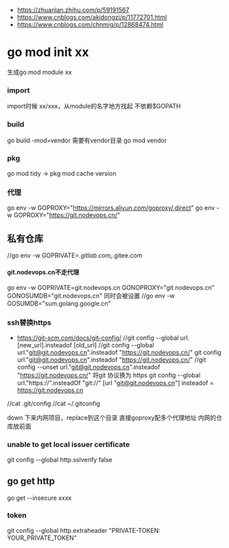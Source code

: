- https://zhuanlan.zhihu.com/p/59191567
- https://www.cnblogs.com/akidongzi/p/11772701.html
- https://www.cnblogs.com/chnmig/p/12868474.html



# go mod init xx
生成go.mod
module xx

### import
import时候 xx/xxx，从module的名字地方找起
不依赖$GOPATH

### build
go build -mod=vendor 需要有vendor目录
go mod vendor

### pkg
go mod tidy -> pkg mod cache version


### 代理
go env -w GOPROXY="https://mirrors.aliyun.com/goproxy/,direct"
go env -w GOPROXY="https://git.nodevops.cn/"

## 私有仓库
//go env -w GOPRIVATE=*.gitlab.com,*.gitee.com
#### git.nodevops.cn不走代理
go env -w GOPRIVATE=git.nodevops.cn
GONOPROXY="git.nodevops.cn"
GONOSUMDB="git.nodevops.cn"
同时会被设置
//go env -w GOSUMDB="sum.golang.google.cn"

### ssh替换https
- https://git-scm.com/docs/git-config/
//git config --global url.[new_url].insteadof [old_url]
//git config --global url."git@git.nodevops.cn".insteadof "https://git.nodevops.cn/"
git config  url."git@git.nodevops.cn".insteadof "https://git.nodevops.cn/"
//git config --unset  url."git@git.nodevops.cn".insteadof "https://git.nodevops.cn/"
将git 协议换为 https
git config --global url."https://".insteadOf "git://"
[url "git@git.nodevops.cn"]
        insteadof = https://git.nodevops.cn

//cat .git/config 
//cat ~/.gitconfig

down 下来内网项目，replace到这个目录
直接goproxy配多个代理地址
内网的仓库放前面


### unable to get local issuer certificate
git config --global http.sslverify false

##  go get http
go get --insecure xxxx


### token
git config --global http.extraheader "PRIVATE-TOKEN: YOUR_PRIVATE_TOKEN"
